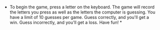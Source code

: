 * To begin the game, press a letter on the keyboard. The game will record the letters you press as well as the letters the computer is guessing. You have a limit of 10 guesses per game. Guess correctly, and you'll get a win. Guess incorrectly, and you'll get a loss. Have fun! * 